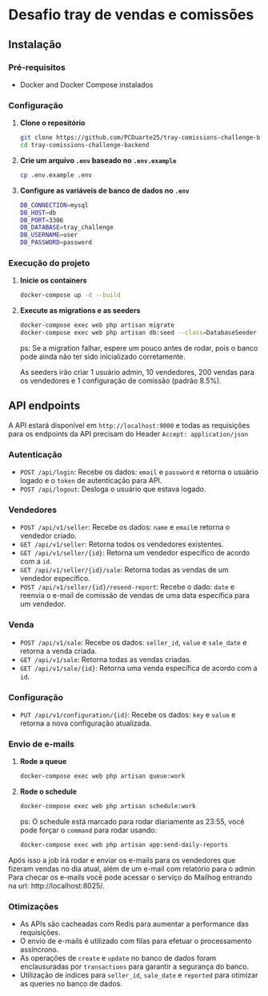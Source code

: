 # Desafio tray de vendas e comissões

## Instalação

### Pré-requisitos

- Docker and Docker Compose instalados

### Configuração

1. **Clone o repositório**
   ```bash
   git clone https://github.com/PCDuarte25/tray-comissions-challenge-backend.git
   cd tray-comissions-challenge-backend
   ```

2. **Crie um arquivo `.env` baseado no `.env.example`**
    ```bash
    cp .env.example .env
    ```

3. **Configure as variáveis de banco de dados no `.env`**
    ```bash
    DB_CONNECTION=mysql
    DB_HOST=db
    DB_PORT=3306
    DB_DATABASE=tray_challenge
    DB_USERNAME=user
    DB_PASSWORD=password
    ```

### Execução do projeto
1. **Inicie os containers**
   ```bash
   docker-compose up -d --build
   ```

2. **Execute as migrations e as seeders**
   ```bash
   docker-compose exec web php artisan migrate
   docker-compose exec web php artisan db:seed --class=DatabaseSeeder
   ```
   ps: Se a migration falhar, espere um pouco antes de rodar, pois o banco pode ainda não ter sido inicializado corretamente.

   As seeders irão criar 1 usuário admin, 10 vendedores, 200 vendas para os vendedores e 1 configuração de comissão (padrão 8.5%).

## API endpoints

A API estará disponível em `http://localhost:9000` e todas as requisições para os endpoints da API precisam do Header `Accept: application/json`

### Autenticação

* `POST /api/login`: Recebe os dados: `email` e `password` e retorna o usuário logado e o `token` de autenticação para API.
* `POST /api/logout`: Desloga o usuário que estava logado.

### Vendedores

* `POST /api/v1/seller`: Recebe os dados: `name` e `email`e retorna o vendedor criado.
* `GET /api/v1/seller`: Retorna todos os vendedores existentes.
* `GET /api/v1/seller/{id}`: Retorna um vendedor específico de acordo com a `id`.
* `GET /api/v1/seller/{id}/sale`: Retorna todas as vendas de um vendedor específico.
* `POST /api/v1/seller/{id}/resend-report`: Recebe o dado: `date` e reenvia o e-mail de comissão de vendas de uma data específica para um vendedor.

### Venda

* `POST /api/v1/sale`: Recebe os dados: `seller_id`, `value` e `sale_date` e retorna a venda criada.
* `GET /api/v1/sale`: Retorna todas as vendas criadas.
* `GET /api/v1/sale/{id}`: Retorna uma venda específica de acordo com a `id`.

### Configuração

* `PUT /api/v1/configuration/{id}`: Recebe os dados: `key` e `value` e retorna a nova configuração atualizada.

### Envio de e-mails

1. **Rode a queue**
   ```bash
   docker-compose exec web php artisan queue:work
   ```

2. **Rode o schedule**
    ```bash
   docker-compose exec web php artisan schedule:work
   ```
   ps: O schedule está marcado para rodar diariamente as 23:55, você pode forçar o `command` para rodar usando:
   ```bash
   docker-compose exec web php artisan app:send-daily-reports
   ```

Após isso a job irá rodar e enviar os e-mails para os vendedores que fizeram vendas no dia atual, além de um e-mail com relatório para o admin
Para checar os e-mails você pode acessar o serviço do Mailhog entrando na url: http://localhost:8025/.

### Otimizações
* As APIs são cacheadas com Redis para aumentar a performance das requisições.
* O envio de e-mails é utilizado com filas para efetuar o processamento assíncrono.
* As operações de `create` e `update` no banco de dados foram enclausuradas por `transactions` para garantir a segurança do banco.
* Utilização de índices para `seller_id`, `sale_date` e `reported` para otimizar as queries no banco de dados.

